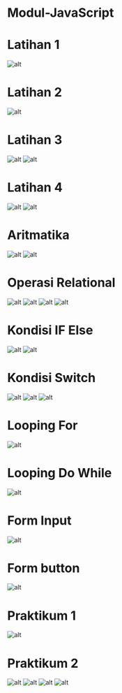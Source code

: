 # Modul-JavaScript
# Latihan 1
![alt](https://github.com/TalithaSevrillaD/Modul-JavaScript/blob/master/latihan1.JPG?raw=true)
# Latihan 2
![alt](https://github.com/TalithaSevrillaD/Modul-JavaScript/blob/master/latihan2.JPG?raw=true)
# Latihan 3
![alt](https://github.com/TalithaSevrillaD/Modul-JavaScript/blob/master/latihan3(a).JPG?raw=true)
![alt](https://github.com/TalithaSevrillaD/Modul-JavaScript/blob/master/latihan3.b.JPG?raw=true)
# Latihan 4
![alt](https://github.com/TalithaSevrillaD/Modul-JavaScript/blob/master/latihan4(a).JPG?raw=true)
![alt](https://github.com/TalithaSevrillaD/Modul-JavaScript/blob/master/latihan4(b).JPG?raw=true)
# Aritmatika
![alt](https://github.com/TalithaSevrillaD/Modul-JavaScript/blob/master/aritmatika(a).JPG?raw=true)
![alt](https://github.com/TalithaSevrillaD/Modul-JavaScript/blob/master/aritmatika(b).JPG?raw=true)
# Operasi Relational
![alt](https://github.com/TalithaSevrillaD/Modul-JavaScript/blob/master/operasirelasional(a).JPG?raw=true)
![alt](https://github.com/TalithaSevrillaD/Modul-JavaScript/blob/master/operasirelasional(b).JPG?raw=true)
![alt](https://github.com/TalithaSevrillaD/Modul-JavaScript/blob/master/operasirelasional(c).JPG?raw=true)
![alt](https://github.com/TalithaSevrillaD/Modul-JavaScript/blob/master/operasirelasional(d).JPG?raw=true)
# Kondisi IF Else
![alt](https://github.com/TalithaSevrillaD/Modul-JavaScript/blob/master/kondisiIfElse(a).JPG?raw=true)
![alt](https://github.com/TalithaSevrillaD/Modul-JavaScript/blob/master/kondisiIfElse(b).JPG?raw=true)
# Kondisi Switch
![alt](https://github.com/TalithaSevrillaD/Modul-JavaScript/blob/master/KondisiSwitch(a).JPG?raw=true)
![alt](https://github.com/TalithaSevrillaD/Modul-JavaScript/blob/master/KondisiSwitch(b).JPG?raw=true)
![alt](https://github.com/TalithaSevrillaD/Modul-JavaScript/blob/master/KondisiSwitch(c).JPG?raw=true)
# Looping For
![alt](https://github.com/TalithaSevrillaD/Modul-JavaScript/blob/master/Loopingfor.JPG?raw=true)
# Looping Do While
![alt](https://github.com/TalithaSevrillaD/Modul-JavaScript/blob/master/LoopingDoWhile.JPG?raw=true)
# Form Input
![alt](https://github.com/TalithaSevrillaD/Modul-JavaScript/blob/master/FormInput.JPG?raw=true)
# Form button
![alt](https://github.com/TalithaSevrillaD/Modul-JavaScript/blob/master/FormButton.JPG?raw=true)
# Praktikum 1
![alt](https://github.com/TalithaSevrillaD/Modul-JavaScript/blob/master/Praktikum1.JPG?raw=true)
# Praktikum 2
![alt](https://github.com/TalithaSevrillaD/Modul-JavaScript/blob/master/Praktikum2(a).JPG?raw=true)
![alt](https://github.com/TalithaSevrillaD/Modul-JavaScript/blob/master/praktikum2(b).JPG?raw=true)
![alt](https://github.com/TalithaSevrillaD/Modul-JavaScript/blob/master/praktikum2(c).JPG?raw=true)
![alt](https://github.com/TalithaSevrillaD/Modul-JavaScript/blob/master/praktikum2(d).JPG?raw=true)
